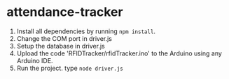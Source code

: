 # attendance-tracker

1. Install all dependencies by running `npm install`.
2. Change the COM port in driver.js
3. Setup the database in driver.js
4. Upload the code 'RFIDTracker/rfidTracker.ino' to the Arduino using any Arduino IDE.
5. Run the project. type `node driver.js`
